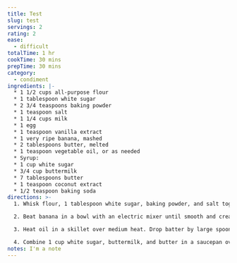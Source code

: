 ```yaml
---
title: Test
slug: test
servings: 2
rating: 2
ease:
  - difficult
totalTime: 1 hr
cookTime: 30 mins
prepTime: 30 mins
category:
  - condiment
ingredients: |-
  * 1 1/2 cups all-purpose flour
  * 1 tablespoon white sugar
  * 2 3/4 teaspoons baking powder
  * 1 teaspoon salt
  * 1 1/4 cups milk
  * 1 egg
  * 1 teaspoon vanilla extract
  * 1 very ripe banana, mashed
  * 2 tablespoons butter, melted
  * 1 teaspoon vegetable oil, or as needed
  * Syrup:
  * 1 cup white sugar
  * 3/4 cup buttermilk
  * 7 tablespoons butter
  * 1 teaspoon coconut extract
  * 1/2 teaspoon baking soda
directions: >-
  1. Whisk flour, 1 tablespoon white sugar, baking powder, and salt together in a bowl. Mix milk, egg, and vanilla extract together in a separate bowl. Stir milk mixture into flour mixture until incorporated.

  2. Beat banana in a bowl with an electric mixer until smooth and creamy; mix creamed banana into batter. Stir melted butter into batter. Refrigerate batter for 10 minutes.

  3. Heat oil in a skillet over medium heat. Drop batter by large spoonfuls into the hot oil, and cook until bubbles form and the edges are dry, 3 to 5 minutes. Flip, and cook until browned on the other side, 3 to 5 minutes. Repeat with remaining batter.

  4. Combine 1 cup white sugar, buttermilk, and butter in a saucepan over medium heat until sugar is dissolved. Bring to a boil for 1 minute; reduce heat and mix coconut extract and baking soda into the syrup. Simmer until baking soda is dissolved, 1 to 2 minutes.
notes: I'm a note
---
```


